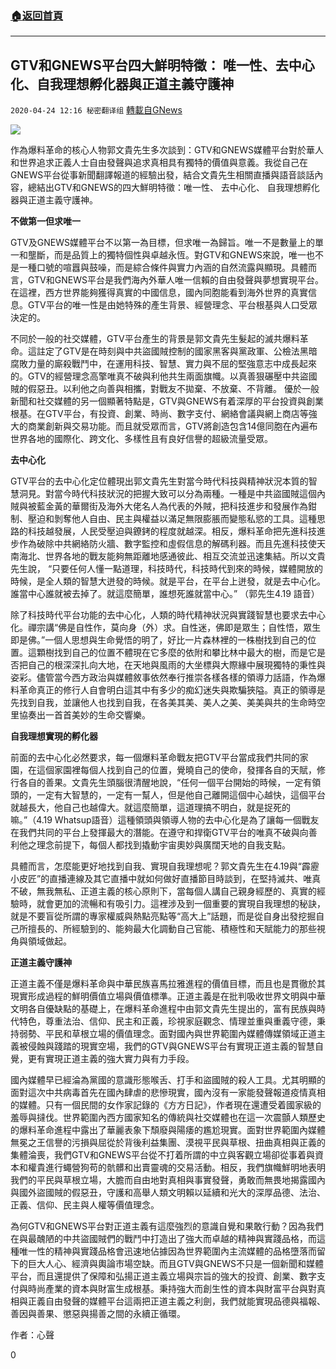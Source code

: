 ###  [:house:返回首頁](https://github.com/ourhimalayas/txt)
---

## GTV和GNEWS平台四大鮮明特徵： 唯一性、去中心化、自我理想孵化器與正道主義守護神
`2020-04-24 12:16 秘密翻译组` [轉載自GNews](https://gnews.org/zh-hant/183631/)

![](https://s3.amazonaws.com/gnews-media-offload/wp-content/uploads/2020/04/24121405/WhatsApp-Image-2020-04-25-at-1.34.59-AM-1.jpeg)

作為爆料革命的核心人物郭文貴先生多次談到：GTV和GNEWS媒體平台對於華人和世界追求正義人士自由發聲與追求真相具有獨特的價值與意義。我從自己在GNEWS平台從事新聞翻譯報道的經驗出發，結合文貴先生相關直播與語音談話內容，總結出GTV和GNEWS的四大鮮明特徵：唯一性、 去中心化、 自我理想孵化器與正道主義守護神。

**不做第一但求唯一**

GTV及GNEWS媒體平台不以第一為目標，但求唯一為歸旨。唯一不是數量上的單一和壟斷，而是品質上的獨特個性與卓越永恆。對GTV和GNEWS來說，唯一也不是一種口號的喧囂與鼓噪，而是綜合條件與實力內涵的自然流露與顯現。具體而言，GTV和GNEWS平台是我們海內外華人唯一信賴的自由發聲與夢想實現平台。在這裡，西方世界能夠獲得真實的中國信息，國內同胞能看到海外世界的真實信息。GTV平台的唯一性是由她特殊的產生背景、經營理念、平台根基與人口受眾決定的。

不同於一般的社交媒體，GTV平台產生的背景是郭文貴先生髮起的滅共爆料革命。這註定了GTV是在時刻與中共盜國賊控制的國家黑客與黨政軍、公檢法黑暗腐敗力量的廝殺戰鬥中，在運用科技、智慧、實力與不屈的堅強意志中成長起來的。GTV的經營理念高擎唯真不破與利他共生兩面旗幟。以真善狠碾壓中共盜國賊的假惡丑。以利他之向善與相攜，對戰友不拋棄、不放棄、不背離。 優於一般新聞和社交媒體的另一個顯著特點是，GTV與GNEWS有着深厚的平台投資與創業根基。在GTV平台，有投資、創業、時尚、數字支付、網絡會議與網上商店等強大的商業創新與交易功能。而且就受眾而言，GTV將創造包含14億同胞在內遍布世界各地的國際化、跨文化、多樣性且有良好信譽的超級流量受眾。

**去中心化**

GTV平台的去中心化定位體現出郭文貴先生對當今時代科技與精神狀況本質的智慧洞見。對當今時代科技狀況的把握大致可以分為兩種。一種是中共盜國賊這個內賊與被藍金黃的華爾街及海外大佬名人為代表的外賊，把科技進步和發展作為鉗制、壓迫和剝奪他人自由、民主與權益以滿足無限膨脹而變態私慾的工具。這種思路的科技越發展，人民受壓迫與鐐銬的程度就越深。相反，爆料革命把先進科技進步作為破除中共網絡防火牆、數字監控和虛假信息的解碼利器。而且先進科技使天南海北、世界各地的戰友能夠無距離地感通彼此、相互交流並迅速集結。所以文貴先生說， “只要任何人懂一點道理，科技時代，科技時代到來的時候，媒體開放的時候，是全人類的智慧大迸發的時候。就是平台，在平台上迸發，就是去中心化。誰當中心誰就被去掉了。就這麼簡單，誰想死誰就當中心。” （郭先生4.19 語音）

除了科技時代平台功能的去中心化，人類的時代精神狀況與實踐智慧也要求去中心化。禪宗講“佛是自性作，莫向身（外）求。自性迷，佛即是眾生；自性悟，眾生即是佛。”一個人思想與生命覺悟的明了，好比一片森林裡的一株樹找到自己的位置。這顆樹找到自己的位置不體現在它多麼的依附和攀比林中最大的樹，而是它是否把自己的根深深扎向大地，在天地與風雨的大坐標與大際緣中展現獨特的秉性與姿彩。儘管當今西方政治與媒體敘事依然奉行推崇各樣各樣的領導力話語，作為爆料革命真正的修行人自會明白這其中有多少的痴幻迷失與欺騙狹隘。真正的領導是先找到自我，並讓他人也找到自我，在各美其美、美人之美、美美與共的生命時空里協奏出一首首美妙的生命交響樂。

**自我理想實現的孵化器**

前面的去中心化必然要求，每一個爆料革命戰友把GTV平台當成我們共同的家園，在這個家園裡每個人找到自己的位置，覺曉自己的使命，發揮各自的天賦，修行各自的善果。文貴先生頭腦很清醒地說，“任何一個平台開始的時候，一定有領頭的，一定有大智慧的，一定有一幫人，但是他自己離開這個中心越快，這個平台就越長大，他自己也越偉大。就這麼簡單，這道理搞不明白，就是捉死的嘛。”（4.19 Whatsup語音）這種領頭與領導人物的去中心化是為了讓每一個戰友在我們共同的平台上發揮最大的潛能。在遵守和捍衛GTV平台的唯真不破與向善利他之理念前提下，每個人都找到撬動宇宙奧妙與廣闊天地的自我支點。

具體而言，怎麼能更好地找到自我、實現自我理想呢？郭文貴先生在4.19與“霹靂小皮匠”的直播連線及其它直播中就如何做好直播節目時談到，在堅持滅共、唯真不破，無我無私、正道主義的核心原則下，當每個人講自己親身經歷的、真實的經驗時，就會更加的流暢和有吸引力。這裡涉及到一個重要的實現自我理想的秘訣，就是不要盲從所謂的專家權威與熱點亮點等“高大上”話題，而是從自身出發挖掘自己所擅長的、所經驗到的、能夠最大化調動自己官能、積極性和天賦能力的那些視角與領域做起。

**正道主義守護神**

正道主義不僅是爆料革命與中華民族喜馬拉雅進程的價值目標，而且也是貫徹於其現實形成過程的鮮明價值立場與價值標準。正道主義是在批判吸收世界文明與中華文明各自優缺點的基礎上，在爆料革命進程中由郭文貴先生提出的，富有民族與時代特色，尊重法治、信仰、民主和正義，珍視家庭觀念、情理並重與重義守德，秉持弱勢、平民和草根立場的價值理念。面對國內與世界範圍內媒體傳媒領域正道主義被侵蝕與踐踏的現實空場，我們的GTV與GNEWS平台有實現正道主義的智慧自覺，更有實現正道主義的強大實力與有力手段。

國內媒體早已經淪為黨國的意識形態喉舌、打手和盜國賊的殺人工具。尤其明顯的面對這次中共病毒首先在國內肆虐的悲慘現實，國內沒有一家能發聲報道疫情真相的媒體。只有一個民間的女作家記錄的《方方日記》，作者現在還遭受着國家級的羞辱與撻伐。世界範圍內西方國家知名的傳統與社交媒體也在這一次震顫人類歷史的爆料革命進程中露出了華麗表象下頹廢與陽痿的尷尬現實。面對世界範圍內媒體無冕之王信譽的污損與屈從於背後利益集團、漠視平民與草根、扭曲真相與正義的集體淪喪，我們GTV和GNEWS平台從不打着所謂的中立與客觀立場卻從事着與資本和權貴進行蠅營狗苟的骯髒和出賣靈魂的交易活動。相反，我們旗幟鮮明地表明我們的平民與草根立場，大膽而自由地對真相與事實發聲，勇敢而無畏地揭露國內與國外盜國賊的假惡丑，守護和高舉人類文明賴以延續和光大的深厚品德、法治、正義、信仰、民主與人權等價值理念。

為何GTV和GNEWS平台對正道主義有這麼強烈的意識自覺和果敢行動？因為我們在與最醜陋的中共盜國賊們的戰鬥中打造出了強大而卓越的精神與實踐品格，而這種唯一性的精神與實踐品格會迅速地佔據因為世界範圍內主流媒體的品格墮落而留下的巨大人心、經濟與輿論市場空缺。而且GTV與GNEWS不只是一個新聞和媒體平台，而且還提供了保障和弘揚正道主義立場與宗旨的強大的投資、創業、數字支付與時尚產業的資本與財富生成根基。秉持強大而創生性的資本與財富平台與對真相與正義自由發聲的媒體平台這兩把正道主義之利劍，我們就能實現品德與福報、善因與善果、懲惡與揚善之間的永續正循環。

作者：心聲

0
